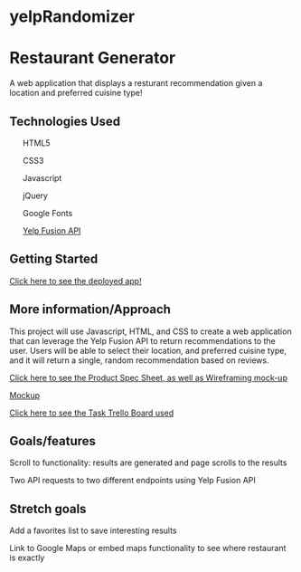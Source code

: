 # yelpRandomizer

<h1>Restaurant Generator</h1>
<p>A web application that displays a resturant recommendation given a location and preferred cuisine type!</p>

<h2>Technologies Used</h2>
<ul>HTML5</ul>
<ul>CSS3</ul>
<ul>Javascript</ul>
<ul>jQuery</ul>
<ul>Google Fonts</ul>
<ul><a href="https://www.yelp.com/developers/documentation/v3/business">Yelp Fusion API</a></ul>

<h2>Getting Started</h2>
<p><a href="http://yelp-restaurant-recommender.herokuapp.com/">Click here to see the deployed app!</a></p>


<h2>More information/Approach</h2>
<p>This project will use Javascript, HTML, and CSS to create a web application that can leverage the Yelp Fusion API to return recommendations to the user. Users will be able to select their location, and preferred cuisine type, and it will return a single, random recommendation based on reviews.</p>

<p><a href="https://docs.google.com/document/d/1p0x2yfeZBttsOtTqJXI26hl-vKYoVHQzhNPEcI2pv_k/edit">Click here to see the Product Spec Sheet, as well as Wireframing mock-up</a></p>

<p><a href="https://drive.google.com/file/d/1zyGO34Fips3mO5xNCwVAiS1mCigYa_R1/preview">Mockup</a></p>

<p><a href="https://trello.com/b/yfcTpTHk/project-unit-1">Click here to see the Task Trello Board used</a></p>
  

<h2>Goals/features</h2>
<p>Scroll to functionality: results are generated and page scrolls to the results</p>
<p>Two API requests to two different endpoints using Yelp Fusion API</p>

<h2>Stretch goals</h2>
<p>Add a favorites list to save interesting results</p>
<p>Link to Google Maps or embed maps functionality to see where restaurant is exactly</p>


  

